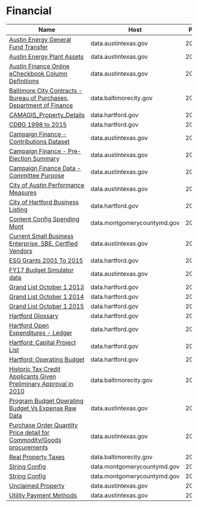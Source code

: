 # Financial

Name | Host | Published
---- | ---- | ---------
[Austin Energy General Fund Transfer](../datasets/zzix-yxi4.md) | data.austintexas.gov | 2016&#x2011;10&#x2011;13
[Austin Energy Plant Assets](../datasets/kidc-knry.md) | data.austintexas.gov | 2016&#x2011;05&#x2011;12
[Austin Finance Online eCheckbook Column Definitions](../datasets/567b-4d24.md) | data.austintexas.gov | 2014&#x2011;04&#x2011;15
[Baltimore City Contracts - Bureau of Purchases, Department of Finance](../datasets/e7gh-hui5.md) | data.baltimorecity.gov | 2014&#x2011;03&#x2011;27
[CAMAGIS_Property_Details](../datasets/uepu-9ktm.md) | data.hartford.gov | 2015&#x2011;04&#x2011;27
[CDBG 1998 to 2015](../datasets/vmvf-icyf.md) | data.hartford.gov | 2014&#x2011;09&#x2011;18
[Campaign Finance - Contributions Dataset](../datasets/3kfv-biw6.md) | data.austintexas.gov | 2016&#x2011;10&#x2011;31
[Campaign Finance - Pre-Election Summary](../datasets/xbpn-n65g.md) | data.austintexas.gov | 2016&#x2011;11&#x2011;01
[Campaign Finance Data - Committee Purpose](../datasets/u3cd-iecr.md) | data.austintexas.gov | 2016&#x2011;07&#x2011;18
[City of Austin Performance Measures](../datasets/vsbg-t3e9.md) | data.austintexas.gov | 2015&#x2011;08&#x2011;26
[City of Hartford Business Listing](../datasets/4akt-7p7i.md) | data.hartford.gov | 2015&#x2011;09&#x2011;23
[Content Config Spending Mont](../datasets/fkvb-dteg.md) | data.montgomerycountymd.gov | 2014&#x2011;12&#x2011;10
[Current Small Business Enterprise, SBE, Certfied Vendors](../datasets/uxwx-55kj.md) | data.austintexas.gov | 2015&#x2011;07&#x2011;15
[ESG Grants 2001 To 2015](../datasets/i6uz-rj2n.md) | data.hartford.gov | 2014&#x2011;10&#x2011;27
[FY17 Budget Simulator data](../datasets/2u4b-s8xd.md) | data.austintexas.gov | 2016&#x2011;08&#x2011;31
[Grand List October 1 2013](../datasets/5er3-ksug.md) | data.hartford.gov | 2014&#x2011;03&#x2011;27
[Grand List October 1 2014](../datasets/xzry-nrt6.md) | data.hartford.gov | 2015&#x2011;05&#x2011;05
[Grand List October 1 2015](../datasets/rc64-nptr.md) | data.hartford.gov | 2016&#x2011;04&#x2011;28
[Hartford Glossary](../datasets/r2m7-fy6r.md) | data.hartford.gov | 2015&#x2011;08&#x2011;25
[Hartford Open Expenditures - Ledger](../datasets/y8at-88br.md) | data.hartford.gov | 2015&#x2011;08&#x2011;25
[Hartford: Capital Project List](../datasets/ixee-zwvt.md) | data.hartford.gov | 2015&#x2011;08&#x2011;28
[Hartford: Operating Budget](../datasets/c986-wrvr.md) | data.hartford.gov | 2015&#x2011;03&#x2011;12
[Historic Tax Credit Applicants Given Preliminary Approval in 2010](../datasets/iub8-xy78.md) | data.baltimorecity.gov | 2014&#x2011;04&#x2011;03
[Program Budget Operating Budget Vs Expense Raw Data](../datasets/g5k8-8sud.md) | data.austintexas.gov | 2014&#x2011;10&#x2011;09
[Purchase Order Quantity Price detail for Commodity/Goods procurements](../datasets/3ebq-e9iz.md) | data.austintexas.gov | 2014&#x2011;10&#x2011;08
[Real Property Taxes](../datasets/27w9-urtv.md) | data.baltimorecity.gov | 2016&#x2011;03&#x2011;30
[String Config](../datasets/w7si-gcgk.md) | data.montgomerycountymd.gov | 2014&#x2011;12&#x2011;11
[String Config](../datasets/w7si-gcgk.md) | data.montgomerycountymd.gov | 2014&#x2011;12&#x2011;11
[Unclaimed Property](../datasets/h3i4-5e5v.md) | data.austintexas.gov | 2016&#x2011;10&#x2011;28
[Utility Payment Methods](../datasets/cusd-m48y.md) | data.austintexas.gov | 2016&#x2011;11&#x2011;14

